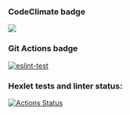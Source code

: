 ### CodeClimate badge
<a href="https://codeclimate.com/github/JohnnyEp/frontend-project-lvl1/maintainability"><img src="https://api.codeclimate.com/v1/badges/669964c8023594c88e11/maintainability" /></a>
### Git Actions badge
[![eslint-test](https://github.com/JohnnyEp/frontend-project-lvl1/actions/workflows/eslint-test.yml/badge.svg)](https://github.com/JohnnyEp/frontend-project-lvl1/actions/workflows/eslint-test.yml)
### Hexlet tests and linter status:
[![Actions Status](https://github.com/JohnnyEp/frontend-project-lvl1/workflows/hexlet-check/badge.svg)](https://github.com/JohnnyEp/frontend-project-lvl1/actions)
